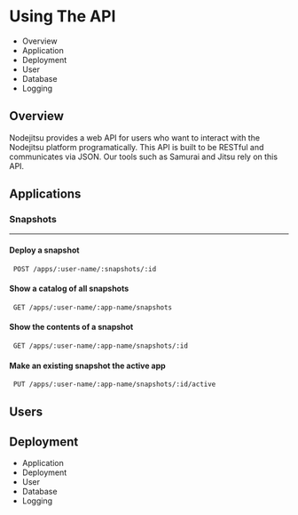 # Using The API

- Overview
- Application
- Deployment
- User
- Database
- Logging

## Overview

Nodejitsu provides a web API for users who want to interact with the Nodejitsu platform programatically. This API is built to be RESTful and communicates via JSON. Our tools such as Samurai and Jitsu rely on this API.

## Applications

### Snapshots
---

#### Deploy a snapshot
     POST /apps/:user-name/:snapshots/:id

#### Show a catalog of all snapshots
     GET /apps/:user-name/:app-name/snapshots

#### Show the contents of a snapshot
     GET /apps/:user-name/:app-name/snapshots/:id

#### Make an existing snapshot the active app
     PUT /apps/:user-name/:app-name/snapshots/:id/active


## Users

## Deployment


- Application
- Deployment
- User
- Database
- Logging

